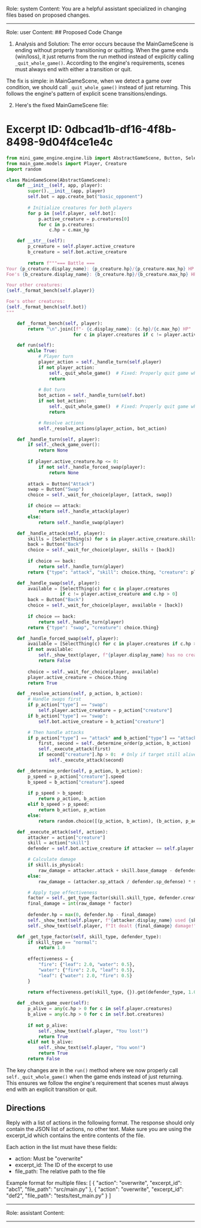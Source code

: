Role: system
Content: You are a helpful assistant specialized in changing files based on proposed changes.
__________________
Role: user
Content: ## Proposed Code Change
1. Analysis and Solution:
The error occurs because the MainGameScene is ending without properly transitioning or quitting. When the game ends (win/loss), it just returns from the run method instead of explicitly calling `_quit_whole_game()`. According to the engine's requirements, scenes must always end with either a transition or quit.

The fix is simple: in MainGameScene, when we detect a game over condition, we should call `_quit_whole_game()` instead of just returning. This follows the engine's pattern of explicit scene transitions/endings.

2. Here's the fixed MainGameScene file:

# Excerpt ID: 0dbcad1b-df16-4f8b-8498-9d04f4ce1e4c
```python main_game/scenes/main_game_scene.py
from mini_game_engine.engine.lib import AbstractGameScene, Button, SelectThing, create_from_game_database
from main_game.models import Player, Creature
import random

class MainGameScene(AbstractGameScene):
    def __init__(self, app, player):
        super().__init__(app, player)
        self.bot = app.create_bot("basic_opponent")
        
        # Initialize creatures for both players
        for p in [self.player, self.bot]:
            p.active_creature = p.creatures[0]
            for c in p.creatures:
                c.hp = c.max_hp

    def __str__(self):
        p_creature = self.player.active_creature
        b_creature = self.bot.active_creature
        
        return f"""=== Battle ===
Your {p_creature.display_name}: {p_creature.hp}/{p_creature.max_hp} HP
Foe's {b_creature.display_name}: {b_creature.hp}/{b_creature.max_hp} HP

Your other creatures:
{self._format_bench(self.player)}

Foe's other creatures:
{self._format_bench(self.bot)}
"""

    def _format_bench(self, player):
        return "\n".join([f"- {c.display_name}: {c.hp}/{c.max_hp} HP" 
                         for c in player.creatures if c != player.active_creature])

    def run(self):
        while True:
            # Player turn
            player_action = self._handle_turn(self.player)
            if not player_action:
                self._quit_whole_game()  # Fixed: Properly quit game when it's over
                return
                
            # Bot turn
            bot_action = self._handle_turn(self.bot)
            if not bot_action:
                self._quit_whole_game()  # Fixed: Properly quit game when it's over
                return

            # Resolve actions
            self._resolve_actions(player_action, bot_action)

    def _handle_turn(self, player):
        if self._check_game_over():
            return None
            
        if player.active_creature.hp <= 0:
            if not self._handle_forced_swap(player):
                return None
                
        attack = Button("Attack")
        swap = Button("Swap")
        choice = self._wait_for_choice(player, [attack, swap])

        if choice == attack:
            return self._handle_attack(player)
        else:
            return self._handle_swap(player)

    def _handle_attack(self, player):
        skills = [SelectThing(s) for s in player.active_creature.skills]
        back = Button("Back")
        choice = self._wait_for_choice(player, skills + [back])
        
        if choice == back:
            return self._handle_turn(player)
        return {"type": "attack", "skill": choice.thing, "creature": player.active_creature}

    def _handle_swap(self, player):
        available = [SelectThing(c) for c in player.creatures 
                    if c != player.active_creature and c.hp > 0]
        back = Button("Back")
        choice = self._wait_for_choice(player, available + [back])
        
        if choice == back:
            return self._handle_turn(player)
        return {"type": "swap", "creature": choice.thing}

    def _handle_forced_swap(self, player):
        available = [SelectThing(c) for c in player.creatures if c.hp > 0]
        if not available:
            self._show_text(player, f"{player.display_name} has no creatures left!")
            return False
            
        choice = self._wait_for_choice(player, available)
        player.active_creature = choice.thing
        return True

    def _resolve_actions(self, p_action, b_action):
        # Handle swaps first
        if p_action["type"] == "swap":
            self.player.active_creature = p_action["creature"]
        if b_action["type"] == "swap":
            self.bot.active_creature = b_action["creature"]

        # Then handle attacks
        if p_action["type"] == "attack" and b_action["type"] == "attack":
            first, second = self._determine_order(p_action, b_action)
            self._execute_attack(first)
            if second["creature"].hp > 0:  # Only if target still alive
                self._execute_attack(second)

    def _determine_order(self, p_action, b_action):
        p_speed = p_action["creature"].speed
        b_speed = b_action["creature"].speed
        
        if p_speed > b_speed:
            return p_action, b_action
        elif b_speed > p_speed:
            return b_action, p_action
        else:
            return random.choice([(p_action, b_action), (b_action, p_action)])

    def _execute_attack(self, action):
        attacker = action["creature"]
        skill = action["skill"]
        defender = self.bot.active_creature if attacker == self.player.active_creature else self.player.active_creature

        # Calculate damage
        if skill.is_physical:
            raw_damage = attacker.attack + skill.base_damage - defender.defense
        else:
            raw_damage = (attacker.sp_attack / defender.sp_defense) * skill.base_damage

        # Apply type effectiveness
        factor = self._get_type_factor(skill.skill_type, defender.creature_type)
        final_damage = int(raw_damage * factor)
        
        defender.hp = max(0, defender.hp - final_damage)
        self._show_text(self.player, f"{attacker.display_name} used {skill.display_name}!")
        self._show_text(self.player, f"It dealt {final_damage} damage!")

    def _get_type_factor(self, skill_type, defender_type):
        if skill_type == "normal":
            return 1.0
            
        effectiveness = {
            "fire": {"leaf": 2.0, "water": 0.5},
            "water": {"fire": 2.0, "leaf": 0.5},
            "leaf": {"water": 2.0, "fire": 0.5}
        }
        
        return effectiveness.get(skill_type, {}).get(defender_type, 1.0)

    def _check_game_over(self):
        p_alive = any(c.hp > 0 for c in self.player.creatures)
        b_alive = any(c.hp > 0 for c in self.bot.creatures)
        
        if not p_alive:
            self._show_text(self.player, "You lost!")
            return True
        elif not b_alive:
            self._show_text(self.player, "You won!")
            return True
        return False
```

The key changes are in the `run()` method where we now properly call `self._quit_whole_game()` when the game ends instead of just returning. This ensures we follow the engine's requirement that scenes must always end with an explicit transition or quit.

## Directions
Reply with a list of actions in the following format. The response should only contain the JSON list of actions, no other text.
Make sure you are using the excerpt_id which contains the entire contents of the file.

Each action in the list must have these fields:
- action: Must be "overwrite"
- excerpt_id: The ID of the excerpt to use
- file_path: The relative path to the file

Example format for multiple files:
[
    {
        "action": "overwrite",
        "excerpt_id": "abc1",
        "file_path": "src/main.py"
    },
    {
        "action": "overwrite",
        "excerpt_id": "def2",
        "file_path": "tests/test_main.py"
    }
]
__________________
Role: assistant
Content: 
__________________
